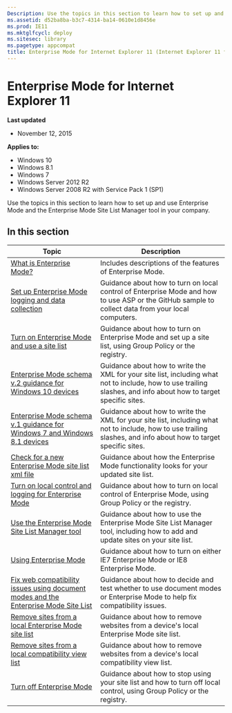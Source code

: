 ```yaml
---
Description: Use the topics in this section to learn how to set up and use Enterprise Mode and the Enterprise Mode Site List Manager tool in your company.
ms.assetid: d52ba8ba-b3c7-4314-ba14-0610e1d8456e
ms.prod: IE11
ms.mktglfcycl: deploy
ms.sitesec: library
ms.pagetype: appcompat
title: Enterprise Mode for Internet Explorer 11 (Internet Explorer 11 for IT Pros)
---
```


# Enterprise Mode for Internet Explorer 11
**Last updated**

-   November 12, 2015

**Applies to:**

-   Windows 10
-   Windows 8.1
-   Windows 7
-   Windows Server 2012 R2
-   Windows Server 2008 R2 with Service Pack 1 (SP1)

Use the topics in this section to learn how to set up and use Enterprise Mode and the Enterprise Mode Site List Manager tool in your company.

## In this section
|Topic                                                                       |Description                                                                        |
|----------------------------------------------------------------------------|-----------------------------------------------------------------------------------|
|[What is Enterprise Mode?](what-is-enterprise-mode.md)                      |Includes descriptions of the features of Enterprise Mode.                          |
|[Set up Enterprise Mode logging and data collection](set-up-enterprise-mode-logging-and-data-collection.md) |Guidance about how to turn on local control of Enterprise Mode and how to use ASP or the GitHub sample to collect data from your local computers. |
|[Turn on Enterprise Mode and use a site list](turn-on-enterprise-mode-and-use-a-site-list.md) |Guidance about how to turn on Enterprise Mode and set up a site list, using Group Policy or the registry. |
|[Enterprise Mode schema v.2 guidance for Windows 10 devices](enterprise-mode-schema-version-2-guidance.md) |Guidance about how to write the XML for your site list, including what not to include, how to use trailing slashes, and info about how to target specific sites. |
|[Enterprise Mode schema v.1 guidance for Windows 7 and Windows 8.1 devices](enterprise-mode-schema-version-1-guidance.md) |Guidance about how to write the XML for your site list, including what not to include, how to use trailing slashes, and info about how to target specific sites. |
|[Check for a new Enterprise Mode site list xml file](check-for-new-enterprise-mode-site-list-xml-file.md) |Guidance about how the Enterprise Mode functionality looks for your updated site list. |
|[Turn on local control and logging for Enterprise Mode](turn-on-local-control-and-logging-for-enterprise-mode.md) |Guidance about how to turn on local control of Enterprise Mode, using Group Policy or the registry.|
|[Use the Enterprise Mode Site List Manager tool](use-the-enterprise-mode-site-list-manager-tool.md) |Guidance about how to use the Enterprise Mode Site List Manager tool, including how to add and update sites on your site list. |
|[Using Enterprise Mode](using-enterprise-mode.md)                           |Guidance about how to turn on either IE7 Enterprise Mode or IE8 Enterprise Mode.    |
|[Fix web compatibility issues using document modes and the Enterprise Mode Site List](fix-compat-issues-with-doc-modes-and-enterprise-mode-site-list.md) |Guidance about how to decide and test whether to use document modes or Enterprise Mode to help fix compatibility issues. |
|[Remove sites from a local Enterprise Mode site list](remove-sites-from-a-local-enterprise-mode-site-list.md) |Guidance about how to remove websites from a device's local Enterprise Mode site list. |
|[Remove sites from a local compatibility view list](remove-sites-from-a-local-compatibililty-view-list.md) |Guidance about how to remove websites from a device's local compatibility view list. |
|[Turn off Enterprise Mode](turn-off-enterprise-mode.md)                     |Guidance about how to stop using your site list and how to turn off local control, using Group Policy or the registry. |
 

 

 



